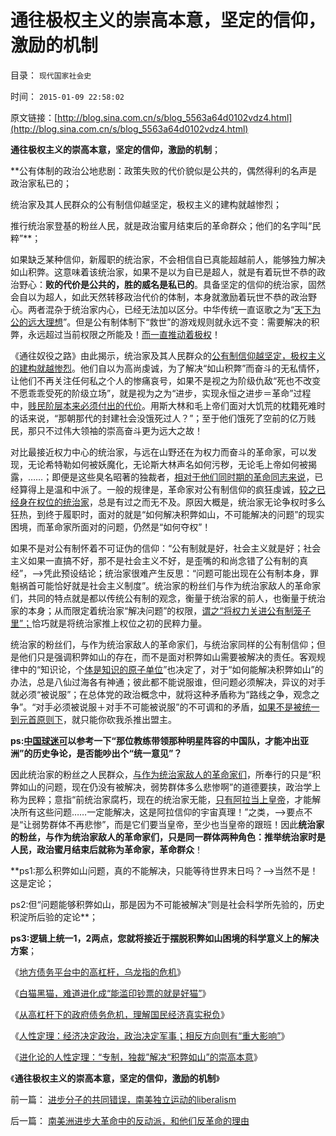 # 通往极权主义的崇高本意，坚定的信仰，激励的机制

目录： `现代国家社会史` 

时间： `2015-01-09 22:58:02` 

原文链接：[http://blog.sina.com.cn/s/blog_5563a64d0102vdz4.html](http://blog.sina.com.cn/s/blog_5563a64d0102vdz4.html)

**通往极权主义的崇高本意，坚定的信仰，激励的机制**；

**公有体制的政治公地悲剧：政策失败的代价貌似是公共的，偶然得利的名声是政治家私已的；

统治家及其人民群众的公有制信仰越坚定，极权主义的建构就越惨烈；

推行统治家登基的粉丝人民，就是政治蜜月结束后的革命群众；他们的名字叫“民粹”**；

如果缺乏某种信仰，新履职的统治家，不会相信自已真能超越前人，能够独力解决如山积弊。这意味着该统治家，如果不是以为自已是超人，就是有着玩世不恭的政治野心：**败的代价是公共的，胜的威名是私已的**。具备坚定的信仰的统治家，固然会自以为超人，如此天然转移政治代价的体制，本身就激励着玩世不恭的政治野心。两者混杂于统治家内心，已经无法加以区分。中华传统一直讴歌之为“[天下为公的远大理想](../../../2009/6/16/三脚猫真理观支持着计划苍生的优越信念.md)”。但是公有制体制下“救世”的游戏规则就永远不变：需要解决的积弊，永远超过当前权限之所能及！[而一直推动着极权](../../../2013/1/3/极权主义即“居安思危的集体主义传统”，马丁神父和汉娜.阿伦特.md)！

《通往奴役之路》由此揭示，统治家及其人民群众的[公有制信仰越坚定，极权主义的建构就越惨烈](../../../2012/10/25/增加个体为前提，《资本论》就接近正确.md)。他们自以为高尚虔诚，为了解决“如山积弊”而奋斗的无私情怀，让他们不再关注任何私之个人的惨痛哀号，如果不是视之为阶级仇敌“死也不改变不愿乖乖受死的阶级立场”，就是视为之为“进步，实现永恒之进步＝革命”过程中，[贱民阶层本来必须付出的代价](../../../2012/2/9/为什么郑民生屠幼会得到革命分子的广泛同情？.md)。用斯大林和毛上帝们面对大饥荒的枕籍死难时的话来说，“那朝那代的封建社会没饿死过人？”；至于他们饿死了空前的亿万贱民，那只不过伟大领袖的崇高奋斗更为远大之故！

对比最接近权力中心的统治家，与远在山野还在为权力而奋斗的革命家，可以发现，无论希特勒如何被妖魔化，无论斯大林声名如何污秽，无论毛上帝如何被揭露，……；即便是这些臭名昭著的独裁者，[相对于他们同时期的革命同志来说](../../../2009/7/5/历史责任归咎于毛主席是不公正的.md)，已经算得上是温和中派了。一般的规律是，革命家对公有制信仰的疯狂虔诚，[较之已经身在权位的统治家](http://darthvad.blog.163.com/blog/static/5339947020111021220157/)，总是有过之而无不及。原因大概是，统治家无论争权时多么狂热，到终于履职时，面对的就是“如何解决积弊如山，不可能解决的问题”的现实困境，而革命家所面对的问题，仍然是“如何夺权”！

如果不是对公有制怀着不可证伪的信仰：“公有制就是好，社会主义就是好；社会主义如果一直搞不好，那不是社会主义不好，是歪嘴的和尚念错了公有制的真经”，——>凭此预设结论；统治家很难产生反思：“问题可能出现在公有制本身，罪魁祸首可能恰好就是社会主义制度”。统治家的粉丝们与作为统治家敌人的革命家们，共同的特点就是都以传统公有制的观念，衡量于统治家的前人，也衡量于统治家的本身；从而限定着统治家“解决问题”的权限，[谓之“将权力关进公有制笼子里”；](../../../2012/10/25/您是否认为（公有制＋民主）更亲切？.md)恰巧就是将统治家推上权位之初的民粹力量。

统治家的粉丝们，与作为统治家敌人的革命家们，与统治家同样的公有制信仰；但是他们只是强调积弊如山的存在，而不是面对积弊如山需要被解决的责任。客观规律中的“知识论，个[体是知识的原子单位](../../../2010/1/21/人权是价值判断的原子单位.md)”也决定了，对于“如何能解决积弊如山”的办法，总是八仙过海各有神通；彼此都不能说服谁，但问题必须解决，异议的对手就必须“被说服”；在总体党的政治概念中，就将这种矛盾称为“路线之争，观念之争”。“对手必须被说服＋对手不可能被说服”的不可调和的矛盾，[如果不是被统一到元首原则下](../../../2012/10/22/公有制民主中“个人没有意义”的集体主义的“愚民”.md)，就只能你砍我杀推出盟主。

**ps:[中国球迷可](../../../2010/7/1/有什么样的球迷，就有什么样的中国足球.md)以参考一下“那位教练带领那种明星阵容的中国队，才能冲出亚洲”的历史争论，是否能吵出个“统一意见”？**

因此统治家的粉丝之人民群众，[与作为统治家敌人的革命家们](../../../2012/10/23/“法西斯主义是行动，从来不是理论”（墨索里尼）；.md)，所奉行的只是“积弊如山的问题，现在仍没有被解决，弱势群体多么悲惨啊”的道德要挟，政治学上称为民粹；意指“前统治家腐朽，现在的统治家无能，[只有阿拉当上皇帝](http://darthvad.blog.sohu.com/187664931.html)，才能解决所有这些问题……一定能解决，这是阿拉信仰的宇宙真理！”之类，——>要点不是“让弱势群体不再悲惨”，而是它们要当皇帝，至少也当皇帝的跟班！因此**统治家的粉丝，与作为统治家敌人的革命家们，只是同一群体两种角色：推举统治家时是人民，政治蜜月结束后就称为革命家，革命群众**！

**ps1:那么积弊如山问题，真的不能解决，只能等待世界末日吗？——>当然不是！这是定论；

ps2:但“问题能够积弊如山，那是因为不可能被解决”则是社会科学所先验的，历史积淀所后验的定论**；

**ps3:逻辑上统一1，2两点，您就将接近于摆脱积弊如山困境的科学意义上的解决方案**；

《[地方债务平台中的高杠杆，乌龙指的危机](../../../2014/12/29/西班牙征服和统治南美洲过程中的天主教传教士.md)》

《[白猫黑猫，难道进化成“能滥印钞票的就是好猫”](../../../2015/1/3/白猫黑猫，“能滥印钞票的就是好猫”？.md)》

《[从高杠杆下的政府债务危机，理解国民经济真实税负](../../../2015/1/4/从高杠杆下的政府债务危机，理解国民经济真实税负；.md)》

《[人性定理：经济决定政治，政治决定军事；相反方向则有“重大影响”](../../../2015/1/5/从进化论的人性定理，理解《黑客帝国》，积弊如山下的血酬.md)》

《[进化论的人性定理：“专制，独裁”解决“积弊如山”的崇高本意](../../../2015/1/7/进化论的人性定理：“专制，独裁”解决“积弊如山”的崇高本意.md)》

《**通往极权主义的崇高本意，坚定的信仰，激励的机制**》

前一篇： [进步分子的共同错误，南美独立运动的liberalism](../../../2015/1/10/进步分子的共同错误，南美独立运动的liberalism.md)

后一篇： [南美洲进步大革命中的反动派，和他们反革命的理由](../../../2015/1/9/南美洲进步大革命中的反动派，和他们反革命的理由.md)


